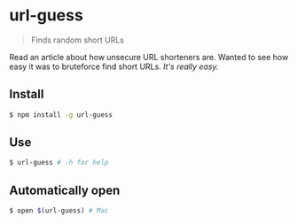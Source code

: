 # url-guess

> Finds random short URLs

Read an article about how unsecure URL shorteners are. Wanted to see how easy it
was to bruteforce find short URLs. _It's really easy._

## Install

```bash
$ npm install -g url-guess
```

## Use

```bash
$ url-guess # -h for help
```

## Automatically open

```bash
$ open $(url-guess) # Mac
```
